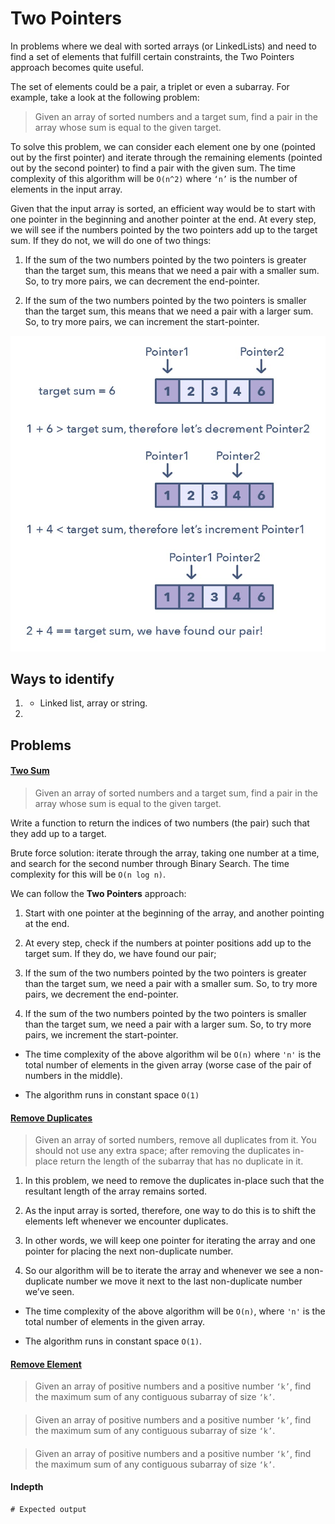 # Two Pointers 

In problems where we deal with sorted arrays (or LinkedLists) and need to find a set of elements that fulfill certain constraints, the Two Pointers approach becomes quite useful. 

The set of elements could be a pair, a triplet or even a subarray. For example, take a look at the following problem:

> Given an array of sorted numbers and a target sum, find a pair in the array whose sum is equal to the given target. 

To solve this problem, we can consider each element one by one (pointed out by the first pointer) and iterate through the remaining elements (pointed out by the second pointer) to find a pair with the given sum. The time complexity of this algorithm will be `O(n^2)` where `‘n’` is the number of elements in the input array.

Given that the input array is sorted, an efficient way would be to start with one pointer in the beginning and another pointer at the end. At every step, we will see if the numbers pointed by the two pointers add up to the target sum. If they do not, we will do one of two things:

1. If the sum of the two numbers pointed by the two pointers is greater than the target sum, this means that we need a pair with a smaller sum. So, to try more pairs, we can decrement the end-pointer.

2. If the sum of the two numbers pointed by the two pointers is smaller than the target sum, this means that we need a pair with a larger sum. So, to try more pairs, we can increment the start-pointer.





![two pointers](../../../assets/two_pointers.png)


## Ways to identify

1. 
    - Linked list, array or string.

2. 

## Problems

#### [Two Sum](./02.%20Two%20Sum.py) 

> Given an array of sorted numbers and a target sum, find a pair in the array whose sum is equal to the given target.

Write a function to return the indices of two numbers (the pair) such that they add up to a target.

Brute force solution: iterate through the array, taking one number at a time, and search for the second number through Binary Search.
The time complexity for this will be `O(n log n)`. 

We can follow the **Two Pointers** approach:
1. Start with one pointer at the beginning of the array, and another pointing at the end.

2. At every step, check if the numbers at pointer positions add up to the target sum. If they do, we have found our pair; 

3. If the sum of the two numbers pointed by the two pointers is greater than the target sum, we need a pair with a smaller sum. So, to try more pairs, we decrement the end-pointer.

4. If the sum of the two numbers pointed by the two pointers is smaller than the target sum, we need a pair with a larger sum. So, to try more pairs, we increment the start-pointer.

- The time complexity of the above algorithm wil be `O(n)` where `'n'` is the total number of elements in the given array (worse case of the pair of numbers in the middle).

- The algorithm runs in constant space `O(1)`



#### [Remove Duplicates](link)

> Given an array of sorted numbers, remove all duplicates from it. You should not use any extra space; after removing the duplicates in-place return the length of the subarray that has no duplicate in it.

1. In this problem, we need to remove the duplicates in-place such that the resultant length of the array remains sorted. 

2. As the input array is sorted, therefore, one way to do this is to shift the elements left whenever we encounter duplicates. 

3. In other words, we will keep one pointer for iterating the array and one pointer for placing the next non-duplicate number. 

4. So our algorithm will be to iterate the array and whenever we see a non-duplicate number we move it next to the last non-duplicate number we’ve seen.

- The time complexity of the above algorithm will be `O(n)`, where `'n'` is the total number of elements in the given array.

- The algorithm runs in constant space `O(1)`.

#### [Remove Element](link)

> Given an array of positive numbers and a positive number `‘k’`, find the maximum sum of any contiguous subarray of size `‘k’`.

#### [](link)

> Given an array of positive numbers and a positive number `‘k’`, find the maximum sum of any contiguous subarray of size `‘k’`.

#### [](link)

> Given an array of positive numbers and a positive number `‘k’`, find the maximum sum of any contiguous subarray of size `‘k’`.


#### Indepth 



```
# Expected output
```

